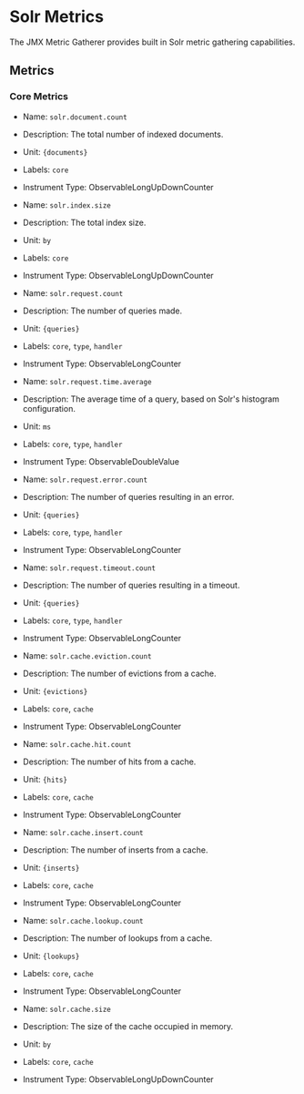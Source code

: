 # Solr Metrics

The JMX Metric Gatherer provides built in Solr metric gathering capabilities.

## Metrics

### Core Metrics

* Name: `solr.document.count`
* Description: The total number of indexed documents.
* Unit: `{documents}`
* Labels: `core`
* Instrument Type: ObservableLongUpDownCounter


* Name: `solr.index.size`
* Description: The total index size.
* Unit: `by`
* Labels: `core`
* Instrument Type: ObservableLongUpDownCounter


* Name: `solr.request.count`
* Description: The number of queries made.
* Unit: `{queries}`
* Labels: `core`, `type`, `handler`
* Instrument Type: ObservableLongCounter


* Name: `solr.request.time.average`
* Description: The average time of a query, based on Solr's histogram configuration.
* Unit: `ms`
* Labels: `core`, `type`, `handler`
* Instrument Type: ObservableDoubleValue


* Name: `solr.request.error.count`
* Description: The number of queries resulting in an error.
* Unit: `{queries}`
* Labels: `core`, `type`, `handler`
* Instrument Type: ObservableLongCounter


* Name: `solr.request.timeout.count`
* Description: The number of queries resulting in a timeout.
* Unit: `{queries}`
* Labels: `core`, `type`, `handler`
* Instrument Type: ObservableLongCounter


* Name: `solr.cache.eviction.count`
* Description: The number of evictions from a cache.
* Unit: `{evictions}`
* Labels: `core`, `cache`
* Instrument Type: ObservableLongCounter


* Name: `solr.cache.hit.count`
* Description: The number of hits from a cache.
* Unit: `{hits}`
* Labels: `core`, `cache`
* Instrument Type: ObservableLongCounter


* Name: `solr.cache.insert.count`
* Description: The number of inserts from a cache.
* Unit: `{inserts}`
* Labels: `core`, `cache`
* Instrument Type: ObservableLongCounter


* Name: `solr.cache.lookup.count`
* Description: The number of lookups from a cache.
* Unit: `{lookups}`
* Labels: `core`, `cache`
* Instrument Type: ObservableLongCounter


* Name: `solr.cache.size`
* Description: The size of the cache occupied in memory.
* Unit: `by`
* Labels: `core`, `cache`
* Instrument Type: ObservableLongUpDownCounter
